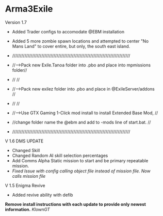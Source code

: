 # Arma3Exile
Version 1.7
- Added Trader configs to accomodate @EBM installation
- Added 5 more zombie spawn locations and attempted to center "No Mans Land" to cover entire, but only, the south east island.

- /////////////////////////////////////////////////////////////////////////////
- //-->Pack new Exile.Tanoa folder into .pbo and place into mpmissions folder//
- //                                                                         //
- //-->Pack new exilez folder into .pbo and place in @ExileServer/addons     //
- //                                                                         //
- //-->Use GTX Gaming 1-Click mod install to install Extended Base Mod,      //
- //change folder name the @ebm and add to -mods line of start.bat.          //
- /////////////////////////////////////////////////////////////////////////////

V 1.6
DMS UPDATE
- Changed Skill
- Changed Random AI skill selection percentages
- Add Comms Alpha Static mission to start and be primary repeatable mission.
- *Fixed Issue with config calling object file instead of mission file. Now calls mission file*

V 1.5
Enigma Revive
- Added revive ability with defib

**Remove install instructions with each update to provide only newest information.**
*KlownGT*

